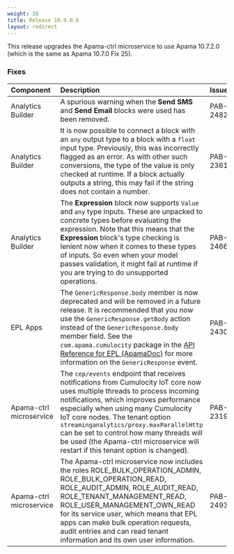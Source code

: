 ```yaml
---
weight: 38
title: Release 10.9.0.6
layout: redirect
---
```


This release upgrades the Apama-ctrl microservice to use Apama 10.7.2.0 (which is the same as Apama 10.7.0 Fix 25).

### Fixes

<table>
<colgroup>
    <col style="width: 15%;">
    <col style="width: 70%;">
    <col style="width: 15%;">
</colgroup>
<thead>

<tr>
<th style="text-align:left">Component</th>
<th style="text-align:left">Description</th>
<th style="text-align:left">Issue</th>
</tr>
</thead>
<tbody>

<tr>
<td style="text-align:left">Analytics Builder</td>
<td style="text-align:left">A spurious warning when the <b>Send SMS</b> and <b>Send Email</b> blocks were used has been removed.</td>
<td style="text-align:left">PAB-2482</td>
</tr>

<tr>
<td style="text-align:left">Analytics Builder</td>
<td style="text-align:left">It is now possible to connect a block with an <code>any</code> output type to a block with a <code>float</code> input type.
Previously, this was incorrectly flagged as an error. As with other such conversions, the type of the value is only checked at runtime.
If a block actually outputs a string, this may fail if the string does not contain a number.</td>
<td style="text-align:left">PAB-2361</td>
</tr>

<tr>
<td style="text-align:left">Analytics Builder</td>
<td style="text-align:left">The <b>Expression</b> block now supports <code>Value</code> and <code>any</code> type inputs.
These are unpacked to concrete types before evaluating the expression.
Note that this means that the <b>Expression</b> block's type checking is lenient now when it comes to these types of inputs.
So even when your model passes validation, it might fail at runtime if you are trying to do unsupported operations.</td>
<td style="text-align:left">PAB-2466</td>
</tr>

<tr>
<td style="text-align:left">EPL Apps</td>
<td style="text-align:left">
The <code>GenericResponse.body</code> member is now deprecated and will be removed in a future release.
It is recommended that you now use the <code>GenericResponse.getBody</code> action instead of the <code>GenericResponse.body</code> member field. 
See the <code>com.apama.cumulocity</code> package in the
<a href="https://documentation.softwareag.com/onlinehelp/Rohan/Apama/v10-7/apama10-7/ApamaDoc/index.html">API Reference for EPL (ApamaDoc)</a>
for more information on the <code>GenericResponse</code> event.</td>
<td style="text-align:left">PAB-2430</td>
</tr>

<tr>
<td style="text-align:left">Apama-ctrl microservice</td>
<td style="text-align:left">The <code>cep/events</code> endpoint that receives notifications from Cumulocity IoT core now uses multiple threads
to process incoming notifications, which improves performance especially when using many Cumulocity IoT core nodes.
The tenant option <code>streaminganalytics/proxy.maxParallelHttp</code> can be set to control how many threads will be used
(the Apama-ctrl microservice will restart if this tenant option is changed).</td>
<td style="text-align:left">PAB-2319</td>
</tr>

<tr>
<td style="text-align:left">Apama-ctrl microservice</td>
<td style="text-align:left">The Apama-ctrl microservice now includes the roles ROLE_BULK_OPERATION_ADMIN, ROLE_BULK_OPERATION_READ, 
ROLE_AUDIT_ADMIN, ROLE_AUDIT_READ, ROLE_TENANT_MANAGEMENT_READ, ROLE_USER_MANAGEMENT_OWN_READ for its service user, 
which means that EPL apps can make bulk operation requests, audit entries and can read tenant information and its own user information.</td>
<td style="text-align:left">PAB-2493</td>
</tr>

</tbody>
</table>
